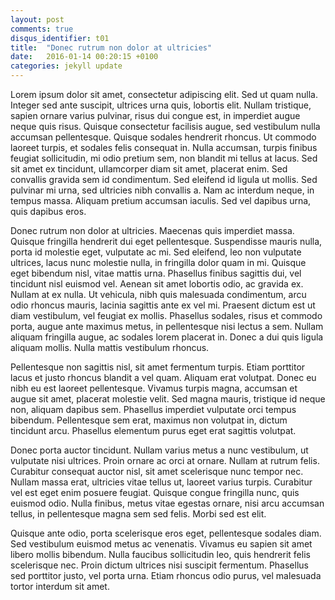 ```yaml
---
layout: post
comments: true
disqus_identifier: t01
title:  "Donec rutrum non dolor at ultricies"
date:   2016-01-14 00:20:15 +0100
categories: jekyll update
---
```

Lorem ipsum dolor sit amet, consectetur adipiscing elit. Sed ut quam nulla. Integer sed ante suscipit, ultrices urna quis, lobortis elit. Nullam tristique, sapien ornare varius pulvinar, risus dui congue est, in imperdiet augue neque quis risus. Quisque consectetur facilisis augue, sed vestibulum nulla accumsan pellentesque. Quisque sodales hendrerit rhoncus. Ut commodo laoreet turpis, et sodales felis consequat in. Nulla accumsan, turpis finibus feugiat sollicitudin, mi odio pretium sem, non blandit mi tellus at lacus. Sed sit amet ex tincidunt, ullamcorper diam sit amet, placerat enim. Sed convallis gravida sem id condimentum. Sed eleifend id ligula ut mollis. Sed pulvinar mi urna, sed ultricies nibh convallis a. Nam ac interdum neque, in tempus massa. Aliquam pretium accumsan iaculis. Sed vel dapibus urna, quis dapibus eros.

Donec rutrum non dolor at ultricies. Maecenas quis imperdiet massa. Quisque fringilla hendrerit dui eget pellentesque. Suspendisse mauris nulla, porta id molestie eget, vulputate ac mi. Sed eleifend, leo non vulputate ultrices, lacus nunc molestie nulla, in fringilla dolor quam in mi. Quisque eget bibendum nisl, vitae mattis urna. Phasellus finibus sagittis dui, vel tincidunt nisl euismod vel. Aenean sit amet lobortis odio, ac gravida ex. Nullam at ex nulla. Ut vehicula, nibh quis malesuada condimentum, arcu odio rhoncus mauris, lacinia sagittis ante ex vel mi. Praesent dictum est ut diam vestibulum, vel feugiat ex mollis. Phasellus sodales, risus et commodo porta, augue ante maximus metus, in pellentesque nisi lectus a sem. Nullam aliquam fringilla augue, ac sodales lorem placerat in. Donec a dui quis ligula aliquam mollis. Nulla mattis vestibulum rhoncus.

Pellentesque non sagittis nisl, sit amet fermentum turpis. Etiam porttitor lacus et justo rhoncus blandit a vel quam. Aliquam erat volutpat. Donec eu nibh eu est laoreet pellentesque. Vivamus turpis magna, accumsan et augue sit amet, placerat molestie velit. Sed magna mauris, tristique id neque non, aliquam dapibus sem. Phasellus imperdiet vulputate orci tempus bibendum. Pellentesque sem erat, maximus non volutpat in, dictum tincidunt arcu. Phasellus elementum purus eget erat sagittis volutpat.

Donec porta auctor tincidunt. Nullam varius metus a nunc vestibulum, ut vulputate nisi ultrices. Proin ornare ac orci at ornare. Nullam at rutrum felis. Curabitur consequat auctor nisl, sit amet scelerisque nunc tempor nec. Nullam massa erat, ultricies vitae tellus ut, laoreet varius turpis. Curabitur vel est eget enim posuere feugiat. Quisque congue fringilla nunc, quis euismod odio. Nulla finibus, metus vitae egestas ornare, nisi arcu accumsan tellus, in pellentesque magna sem sed felis. Morbi sed est elit.

Quisque ante odio, porta scelerisque eros eget, pellentesque sodales diam. Sed vestibulum euismod metus ac venenatis. Vivamus eu sapien sit amet libero mollis bibendum. Nulla faucibus sollicitudin leo, quis hendrerit felis scelerisque nec. Proin dictum ultrices nisi suscipit fermentum. Phasellus sed porttitor justo, vel porta urna. Etiam rhoncus odio purus, vel malesuada tortor interdum sit amet.
